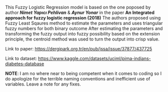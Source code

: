 This Fuzzy Logistic Regression model is based on the one poposed by author ***Nimet Yapıcı Pehlivan*** & ***Aynur Yonar*** in the paper **An Integrated approach for fuzzy logistic regression (2018)**
The authors proposed using Fuzzy Least Sqaures method to estimate the parameters and uses triangular fuzzy numbers for both binary outcome
After estimating the parameters and transforming the fuzzy output into fuzzy possibility based on the extension principle, the centroid method was used to turn the output into crisp value.

Link to paper: https://dergipark.org.tr/en/pub/jssa/issue/37877/437725

Link to dataset: https://www.kaggle.com/datasets/uciml/pima-indians-diabetes-database

**NOTE**: I am no where near to being competent when it comes to coding so I do apologize for the terrible naming conventions and inefficient use of variables. Leave a note for any fixes.
